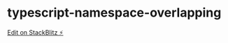 # typescript-namespace-overlapping

[Edit on StackBlitz ⚡️](https://stackblitz.com/edit/typescript-namespace-overlapping)